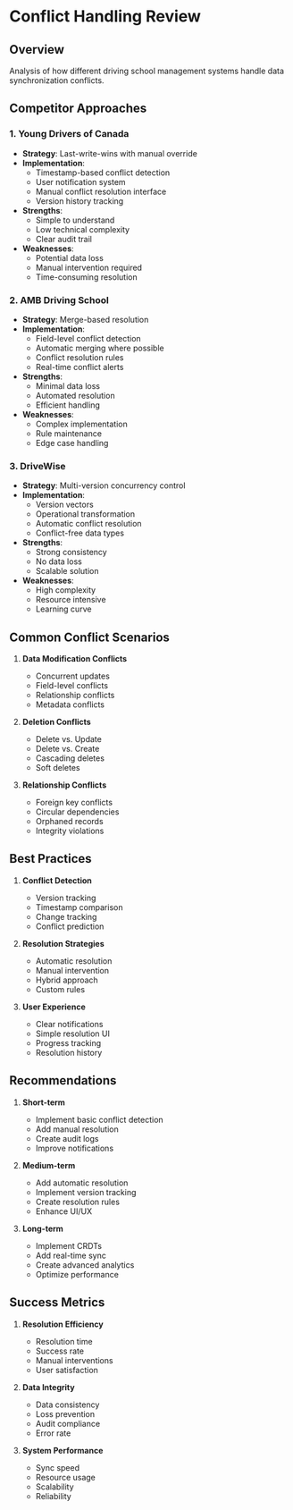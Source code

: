 # Conflict Handling Review

## Overview
Analysis of how different driving school management systems handle data synchronization conflicts.

## Competitor Approaches

### 1. Young Drivers of Canada
- **Strategy**: Last-write-wins with manual override
- **Implementation**:
  - Timestamp-based conflict detection
  - User notification system
  - Manual conflict resolution interface
  - Version history tracking
- **Strengths**:
  - Simple to understand
  - Low technical complexity
  - Clear audit trail
- **Weaknesses**:
  - Potential data loss
  - Manual intervention required
  - Time-consuming resolution

### 2. AMB Driving School
- **Strategy**: Merge-based resolution
- **Implementation**:
  - Field-level conflict detection
  - Automatic merging where possible
  - Conflict resolution rules
  - Real-time conflict alerts
- **Strengths**:
  - Minimal data loss
  - Automated resolution
  - Efficient handling
- **Weaknesses**:
  - Complex implementation
  - Rule maintenance
  - Edge case handling

### 3. DriveWise
- **Strategy**: Multi-version concurrency control
- **Implementation**:
  - Version vectors
  - Operational transformation
  - Automatic conflict resolution
  - Conflict-free data types
- **Strengths**:
  - Strong consistency
  - No data loss
  - Scalable solution
- **Weaknesses**:
  - High complexity
  - Resource intensive
  - Learning curve

## Common Conflict Scenarios

1. **Data Modification Conflicts**
   - Concurrent updates
   - Field-level conflicts
   - Relationship conflicts
   - Metadata conflicts

2. **Deletion Conflicts**
   - Delete vs. Update
   - Delete vs. Create
   - Cascading deletes
   - Soft deletes

3. **Relationship Conflicts**
   - Foreign key conflicts
   - Circular dependencies
   - Orphaned records
   - Integrity violations

## Best Practices

1. **Conflict Detection**
   - Version tracking
   - Timestamp comparison
   - Change tracking
   - Conflict prediction

2. **Resolution Strategies**
   - Automatic resolution
   - Manual intervention
   - Hybrid approach
   - Custom rules

3. **User Experience**
   - Clear notifications
   - Simple resolution UI
   - Progress tracking
   - Resolution history

## Recommendations

1. **Short-term**
   - Implement basic conflict detection
   - Add manual resolution
   - Create audit logs
   - Improve notifications

2. **Medium-term**
   - Add automatic resolution
   - Implement version tracking
   - Create resolution rules
   - Enhance UI/UX

3. **Long-term**
   - Implement CRDTs
   - Add real-time sync
   - Create advanced analytics
   - Optimize performance

## Success Metrics

1. **Resolution Efficiency**
   - Resolution time
   - Success rate
   - Manual interventions
   - User satisfaction

2. **Data Integrity**
   - Data consistency
   - Loss prevention
   - Audit compliance
   - Error rate

3. **System Performance**
   - Sync speed
   - Resource usage
   - Scalability
   - Reliability 